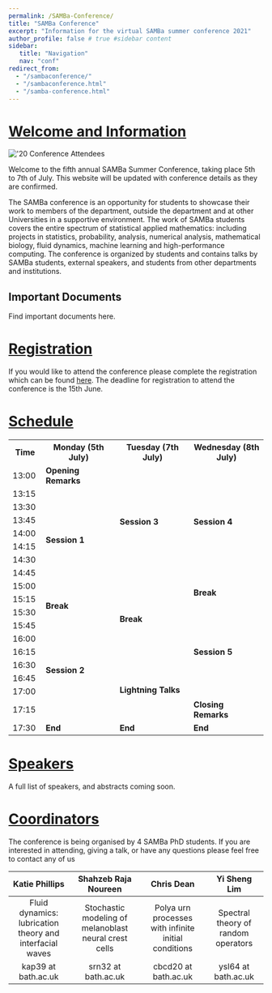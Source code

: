 ```yaml
---
permalink: /SAMBa-Conference/
title: "SAMBa Conference"
excerpt: "Information for the virtual SAMBa summer conference 2021"
author_profile: false # true #sidebar content
sidebar: 
   title: "Navigation"
   nav: "conf"
redirect_from: 
  - "/sambaconference/"
  - "/sambaconference.html"
  - "/samba-conference.html"
---
```


# [Welcome and Information](#welcome-and-information) 

!['20 Conference Attendees](https://kap39.github.io/images/conference20.jpg "'20 Conference Attendees")

Welcome to the fifth annual SAMBa Summer Conference, taking place 5th to 7th of July. This website will be updated with conference details as they are confirmed. 

The SAMBa conference is an opportunity for students to showcase their work to members of the department, outside the department and at other Universities in a supportive environment. The work of SAMBa students covers the entire spectrum of statistical applied mathematics: including projects in statistics, probability, analysis, numerical analysis, mathematical biology, fluid dynamics, machine learning and high-performance computing. The conference is organized by students and contains talks by SAMBa students, external speakers, and students from other departments and institutions. 


## Important Documents
Find important documents here. 

# [Registration](#registration) 
If you would like to attend the conference please complete the registration which can be found [here](https://forms.office.com/Pages/ResponsePage.aspx?id=Ij1-N6FOLUKwrY_MiUBrnrhm9py2vv5OqeESICF49LlUQUQyTVdSODlaVlhORExXQUc4ODQxT05ESyQlQCN0PWcu "Registration Form"). The deadline for registration to attend the conference is the 15th June. 

# [Schedule](#schedule)


<table class="timetable">
<col width="10%">
<col width="27%">
<col width="27%">
<col width="27%">
<tr>
<th>Time</th>
<th> Monday (5th July)</th>
<th>Tuesday (7th July)</th>
<th>Wednesday (8th July)</th>
</tr>
<tr>
<td>13:00</td>
<td rowspan="1">
<b>Opening Remarks</b>
</td>
<td rowspan="8">
<b>Session 3</b>
</td>
<td rowspan="8">
<b>Session 4</b>
</td>
</tr>
<tr>
<td>13:15</td>
<td rowspan="8">
<b>Session 1</b>
</td>
</tr>
<tr>
<td>13:30</td>
</tr>
<tr>
<td>13:45</td>
</tr>
<tr>
<td>14:00</td>
</tr>
<tr>
<td>14:15</td>    
<tr>
<td>14:30</td>
</tr>
<tr>
<td>14:45</td>
<tr>
<td>15:00</td>
<td rowspan="6">
<b>Break</b>
</td>
<td rowspan="2">
<b>Break</b>
</td>
</tr>
<tr>
<td>15:15</td>
<td rowspan="2">
<b>Break</b>
</td>
</tr>
<tr>
<td>15:30</td>
<td rowspan="7">
<b>Session 5</b>
</td>
</tr>
<tr>
<td>15:45</td>
<td rowspan="7">
<b>Session 2</b>
</td>
</tr>
<tr>
<td>16:00</td>
</tr>
<tr>
<td>16:15</td>
</tr>
<tr>
<td>16:30</td>
<td rowspan="4">
<b>Lightning Talks</b>
</td>
</tr>
<tr>
<td>16:45</td>
</tr>
<tr>
<td>17:00</td>
</tr>
<tr>
<td>17:15</td>
<td rowspan="1">
<b>Closing Remarks</b>
</td>
</tr>
<tr>
<td>17:30</td>
<td rowspan="1">
<b>End</b>
</td>
<td rowspan="1">
<b>End</b>
</td>
<td rowspan="1">
<b>End</b>
</td>            
</tr>
</table>

# [Speakers](#speakers)
A full list of speakers, and abstracts coming soon.  

# [Coordinators](#coordinators)

The conference is being organised by 4 SAMBa PhD students. If you are interested in attending, giving a talk, or have any questions please feel free to contact any of us 

|Katie Phillips | Shahzeb Raja Noureen | Chris Dean | Yi Sheng Lim | 
|:-------------:|:--------------------:|:----------:|:------------:|
|Fluid dynamics: <br> lubrication theory and interfacial waves |Stochastic modeling of melanoblast neural crest cells|Polya urn processes with infinite initial conditions|Spectral theory of random operators|
|kap39 at bath.ac.uk | srn32 at bath.ac.uk | cbcd20 at bath.ac.uk | ysl64 at bath.ac.uk |

